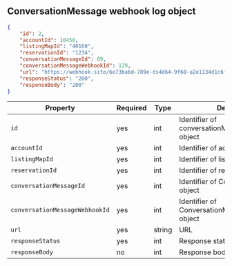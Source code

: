 ## ConversationMessage webhook log object

```json
{
    "id": 2,
    "accountId": 10450,
    "listingMapId": "40160",
    "reservationId": "1234",
    "conversationMessageId": 89,
    "conversationMessageWebhookId": 129,
    "url": "https://webhook.site/6e73ba6d-789e-ds4d64-9f68-a2e1134d1c6f3",
    "responseStatus": "200",
    "responseBody": "200"
}
```

Property | Required | Type | Description
-------- | -------- | ---- | ----------- 
`id` | yes | int | Identifier of conversationMessageWebhookLog object
`accountId` | yes | int | Identifier of account object
`listingMapId` | yes | int | Identifier of listing object
`reservationId` | yes | int | Identifier of reservation object
`conversationMessageId` | yes | int | Identifier of ConversationMessage object
`conversationMessageWebhookId` | yes | int | Identifier of ConversationMessageWebhook object
`url` | yes | string | URL
`responseStatus` | yes | int | Response status
`responseBody` | no | int | Response body